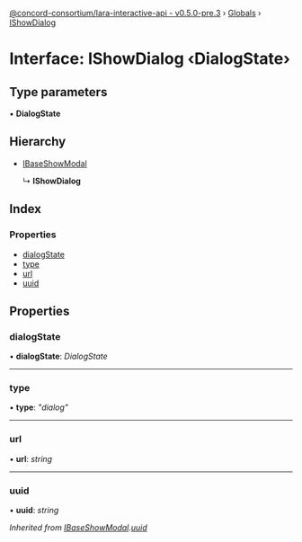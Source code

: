 [@concord-consortium/lara-interactive-api - v0.5.0-pre.3](../README.md) › [Globals](../globals.md) › [IShowDialog](ishowdialog.md)

# Interface: IShowDialog ‹**DialogState**›

## Type parameters

▪ **DialogState**

## Hierarchy

* [IBaseShowModal](ibaseshowmodal.md)

  ↳ **IShowDialog**

## Index

### Properties

* [dialogState](ishowdialog.md#dialogstate)
* [type](ishowdialog.md#type)
* [url](ishowdialog.md#url)
* [uuid](ishowdialog.md#uuid)

## Properties

###  dialogState

• **dialogState**: *DialogState*

___

###  type

• **type**: *"dialog"*

___

###  url

• **url**: *string*

___

###  uuid

• **uuid**: *string*

*Inherited from [IBaseShowModal](ibaseshowmodal.md).[uuid](ibaseshowmodal.md#uuid)*
